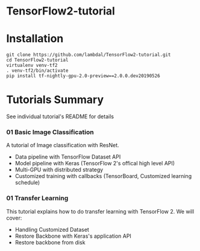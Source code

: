 # TensorFlow2-tutorial


# Installation

```
git clone https://github.com/lambdal/TensorFlow2-tutorial.git
cd TensorFlow2-tutorial
virtualenv venv-tf2
. venv-tf2/bin/activate
pip install tf-nightly-gpu-2.0-preview==2.0.0.dev20190526
```


# Tutorials Summary

See individual tutorial's README for details

### 01 Basic Image Classification

A tutorial of Image classification with ResNet. 
* Data pipeline with TensorFlow Dataset API
* Model pipeline with Keras (TensorFlow 2's offical high level API)
* Multi-GPU with distributed strategy
* Customized training with callbacks (TensorBoard, Customized learning schedule)

### 01 Transfer Learning
This tutorial explains how to do transfer learning with TensorFlow 2. We will cover:

* Handling Customized Dataset
* Restore Backbone with Keras's application API
* Restore backbone from disk